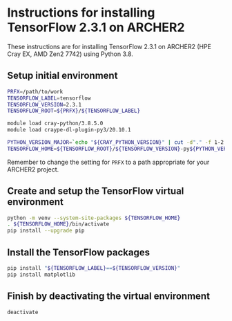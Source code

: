 Instructions for installing TensorFlow 2.3.1 on ARCHER2
=======================================================

These instructions are for installing TensorFlow 2.3.1 on ARCHER2 (HPE Cray EX, AMD Zen2 7742) using Python 3.8.


Setup initial environment
-------------------------

```bash
PRFX=/path/to/work
TENSORFLOW_LABEL=tensorflow
TENSORFLOW_VERSION=2.3.1
TENSORFLOW_ROOT=${PRFX}/${TENSORFLOW_LABEL}

module load cray-python/3.8.5.0
module load craype-dl-plugin-py3/20.10.1

PYTHON_VERSION_MAJOR=`echo "${CRAY_PYTHON_VERSION}" | cut -d"." -f 1-2 | tr -d .`
TENSORFLOW_HOME=${TENSORFLOW_ROOT}/${TENSORFLOW_VERSION}-py${PYTHON_VERSION_MAJOR}
```

Remember to change the setting for `PRFX` to a path appropriate for your ARCHER2 project.


Create and setup the TensorFlow virtual environment
---------------------------------------------------

```bash
python -m venv --system-site-packages ${TENSORFLOW_HOME}
. ${TENSORFLOW_HOME}/bin/activate
pip install --upgrade pip
```


Install the TensorFlow packages
-------------------------------

```bash
pip install "${TENSORFLOW_LABEL}==${TENSORFLOW_VERSION}"
pip install matplotlib
```


Finish by deactivating the virtual environment
----------------------------------------------

```bash
deactivate
```
